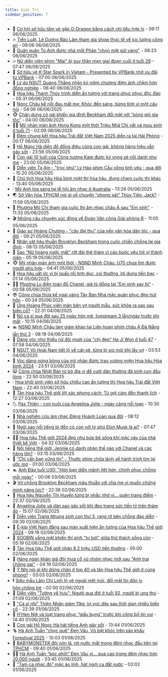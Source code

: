 ```yaml
---
title: Giải Trí
sidebar_position: 7
---
```


<!-- dantri-giai-tri:START -->
- 🤩 [Cơ hội sở hữu tấm vé gặp G-Dragon bằng cách chi tiêu hợp lý](https://dantri.com.vn/giai-tri/co-hoi-so-huu-tam-ve-gap-g-dragon-bang-cach-chi-tieu-hop-ly-20250606160133013.htm) - 09:11 06/06/2025
- 🔥 [Tiến Luật, Lê Dương Bảo Lâm tham gia show thực tế về lực lượng công an](https://dantri.com.vn/giai-tri/tien-luat-le-duong-bao-lam-tham-gia-show-thuc-te-ve-luc-luong-cong-an-20250606151810062.htm) - 09:06 06/06/2025
- 🚀 [Quán quân Tú Anh được nhà mốt Pháp &quot;chọn mặt gửi vàng&quot;](https://dantri.com.vn/giai-tri/quan-quan-tu-anh-duoc-nha-mot-phap-chon-mat-gui-vang-20250606145341682.htm) - 08:23 06/06/2025
- 🔥 [Nữ diễn viên phim &quot;Mai&quot; bị suy thận mạn giai đoạn cuối ở tuổi 29](https://dantri.com.vn/giai-tri/nu-dien-vien-phim-mai-bi-suy-than-man-giai-doan-cuoi-o-tuoi-29-20250606134531973.htm) - 07:47 06/06/2025
- 🌈 [Sở hữu vé K-Star Spark in Vietam - Presented by VPBank nhờ ưu đãi từ VPBank](https://dantri.com.vn/giai-tri/so-huu-ve-k-star-spark-in-vietam-presented-by-vpbank-nho-uu-dai-tu-vpbank-20250605181207517.htm) - 07:00 06/06/2025
- 📝 [Lý do NSƯT Quang Thắng nhận kỷ niệm chương điện ảnh chậm hơn đồng nghiệp](https://dantri.com.vn/giai-tri/ly-do-nsut-quang-thang-nhan-ky-niem-chuong-dien-anh-cham-hon-dong-nghiep-20250606122442323.htm) - 06:40 06/06/2025
- 💪 [Hoa hậu Thanh Thủy trình diễn ấn tượng với trang phục phục độc đáo](https://dantri.com.vn/giai-tri/hoa-hau-thanh-thuy-trinh-dien-an-tuong-voi-trang-phuc-phuc-doc-dao-20250606114858948.htm) - 05:31 06/06/2025
- 🤡 [Ngọc Châu kể nỗi đau mất mẹ: Khóc đến sáng, bừng tỉnh vì một câu nói](https://dantri.com.vn/giai-tri/ngoc-chau-ke-noi-dau-mat-me-khoc-den-sang-bung-tinh-vi-mot-cau-noi-20250606071032741.htm) - 04:06 06/06/2025
- 🐵 [Chân dung cô gái khiến gia đình Beckham đối mặt với “sóng gió gia tộc”](https://dantri.com.vn/giai-tri/chan-dung-co-gai-khien-gia-dinh-beckham-doi-mat-voi-song-gio-gia-toc-20250606081045630.htm) - 04:00 06/06/2025
- 🧑‍🏫 [Mỹ nhân màn ảnh Hong Kong một thời Triệu Nhã Chi vất vả mưu sinh ở tuổi 71](https://dantri.com.vn/giai-tri/my-nhan-man-anh-hong-kong-mot-thoi-trieu-nha-chi-vat-va-muu-sinh-o-tuoi-71-20250605114143914.htm) - 02:09 06/06/2025
- 💂 [Đêm chung kết Hoa hậu Trái đất Việt Nam 2025 diễn ra tại Hải Phòng](https://dantri.com.vn/giai-tri/dem-chung-ket-hoa-hau-trai-dat-viet-nam-2025-dien-ra-tai-hai-phong-20250606070637122.htm) - 00:17 06/06/2025
- 🤠 [Hồ Ngọc Hà diện đồ đồng điệu cùng con gái, không hàng hiệu vẫn gây sốt](https://dantri.com.vn/giai-tri/ho-ngoc-ha-dien-do-dong-dieu-cung-con-gai-khong-hang-hieu-van-gay-sot-20250528142154797.htm) - 23:56 05/06/2025
- 🫶 [Con gái 10 tuổi của Công nương Kate được kỳ vọng sẽ nổi danh như mẹ](https://dantri.com.vn/giai-tri/con-gai-10-tuoi-cua-cong-nuong-kate-duoc-ky-vong-se-noi-danh-nhu-me-20250605111900470.htm) - 23:00 05/06/2025
- 🦏 [Diễn viên Tạ Am - &quot;trọc phú&quot; Lý Hào phim Cầu vồng tình yêu - qua đời](https://dantri.com.vn/giai-tri/dien-vien-ta-am-troc-phu-ly-hao-phim-cau-vong-tinh-yeu-qua-doi-20250605215047306.htm) - 15:20 05/06/2025
- 🧰 [Chủ tịch Hoa hậu Hòa bình miệt thị hoa hậu, đụng chạm cuộc thi khác](https://dantri.com.vn/giai-tri/chu-tich-hoa-hau-hoa-binh-miet-thi-hoa-hau-dung-cham-cuoc-thi-khac-20250605090707722.htm) - 13:40 05/06/2025
- 🕯 [Mỹ Anh tỏa sáng tại lễ hội âm nhạc ở Australia](https://dantri.com.vn/giai-tri/my-anh-toa-sang-tai-le-hoi-am-nhac-o-australia-20250605195057221.htm) - 13:28 05/06/2025
- 🌏 [Sở Văn hóa TPHCM nói gì về chuyện &quot;phong sát&quot; Thùy Tiên, Jack?](https://dantri.com.vn/giai-tri/so-van-hoa-tphcm-noi-gi-ve-chuyen-phong-sat-thuy-tien-jack-20250605181645498.htm) - 11:59 05/06/2025
- 🌈 [Phương Mỹ Chi tham gia cuộc thi âm nhạc châu Á sau &quot;Em xinh&quot;](https://dantri.com.vn/giai-tri/phuong-my-chi-tham-gia-cuoc-thi-am-nhac-chau-a-sau-em-xinh-20250605173714636.htm) - 11:33 05/06/2025
- 🎬 [Những câu chuyện xúc động về Đoàn Văn công Giải phóng R](https://dantri.com.vn/giai-tri/nhung-cau-chuyen-xuc-dong-ve-doan-van-cong-giai-phong-r-20250605170556504.htm) - 11:05 05/06/2025
- 👀 [Giáo sư Hoàng Chương - &quot;cây đại thụ&quot; của nền văn hóa dân tộc - qua đời](https://dantri.com.vn/giai-tri/giao-su-hoang-chuong-cay-dai-thu-cua-nen-van-hoa-dan-toc-qua-doi-20250605160300290.htm) - 09:21 05/06/2025
- 🧰 [Nhân vật hậu thuẫn Brooklyn Beckham trong cuộc chiến chống lại gia đình](https://dantri.com.vn/giai-tri/nhan-vat-hau-thuan-brooklyn-beckham-trong-cuoc-chien-chong-lai-gia-dinh-20250605100957609.htm) - 08:13 05/06/2025
- 🧰 [Sao “Nữ hoàng nước mắt” rớt đài thê thảm vì cáo buộc yêu trẻ vị thành niên](https://dantri.com.vn/giai-tri/sao-nu-hoang-nuoc-mat-rot-dai-the-tham-vi-cao-buoc-yeu-tre-vi-thanh-nien-20250605120648211.htm) - 05:19 05/06/2025
- 🐵 [Mỹ nhân màn ảnh một thời - NSND Minh Châu: U70 chưa tìm được người phù hợp](https://dantri.com.vn/giai-tri/my-nhan-man-anh-mot-thoi-nsnd-minh-chau-u70-chua-tim-duoc-nguoi-phu-hop-20250605104137003.htm) - 04:41 05/06/2025
- 🐘 [Hoa hậu uất ức vì bị quấy rối tình dục, coi thường, lợi dụng tiền bạc](https://dantri.com.vn/giai-tri/hoa-hau-uat-uc-vi-bi-quay-roi-tinh-duc-coi-thuong-loi-dung-tien-bac-20250604142214705.htm) - 01:14 05/06/2025
- 🧑‍💻 [Phương Ly diện toàn đồ Chanel, giá tỷ đồng tại “Em xinh say hi”](https://dantri.com.vn/giai-tri/phuong-ly-dien-toan-do-chanel-gia-ty-dong-tai-em-xinh-say-hi-20250604164055202.htm) - 00:58 05/06/2025
- 😎 [Công chúa thừa kế ngai vàng Tây Ban Nha mặc quân phục đẹp hút hồn](https://dantri.com.vn/giai-tri/cong-chua-thua-ke-ngai-vang-tay-ban-nha-mac-quan-phuc-dep-hut-hon-20250604142237366.htm) - 00:34 05/06/2025
- 🧰 [Ưng Hoàng Phúc viên mãn bên vợ người mẫu, sức khỏe ra sao sau biến cố?](https://dantri.com.vn/giai-tri/ung-hoang-phuc-vien-man-ben-vo-nguoi-mau-suc-khoe-ra-sao-sau-bien-co-20250604073738716.htm) - 22:31 04/06/2025
- 🧰 [Nữ ca sĩ qua đời sau 25 ngày hôn mê, livestream 3 lần/ngày trước khi mất](https://dantri.com.vn/giai-tri/nu-ca-si-qua-doi-sau-25-ngay-hon-me-livestream-3-lanngay-truoc-khi-mat-20250604162837052.htm) - 10:15 04/06/2025
- 🏊 [NSND Minh Châu làm giám khảo tại Liên hoan phim châu Á Đà Nẵng lần thứ 3](https://dantri.com.vn/giai-tri/nsnd-minh-chau-lam-giam-khao-tai-lien-hoan-phim-chau-a-da-nang-lan-thu-3-20250604085427440.htm) - 08:18 04/06/2025
- 🌋 [Dáng vóc như thiếu nữ đôi mươi của &quot;chị đẹp&quot; Ha Ji Won ở tuổi 47](https://dantri.com.vn/giai-tri/dang-voc-nhu-thieu-nu-doi-muoi-cua-chi-dep-ha-ji-won-o-tuoi-47-20250604133746833.htm) - 07:58 04/06/2025
- 🔭 [NSƯT Võ Hoài Nam tiết lộ về cát-xê, từng bị soi mói khi lấy vợ](https://dantri.com.vn/giai-tri/nsut-vo-hoai-nam-tiet-lo-ve-cat-xe-tung-bi-soi-moi-khi-lay-vo-20250604011020122.htm) - 03:53 04/06/2025
- 📝 [Vóc dáng nóng bỏng của mỹ nhân được trao vương miện Hoa hậu Hòa bình 2024](https://dantri.com.vn/giai-tri/voc-dang-nong-bong-cua-my-nhan-duoc-trao-vuong-mien-hoa-hau-hoa-binh-2024-20250603213858705.htm) - 23:51 03/06/2025
- 😺 [Công chúa Nhật Bản từ bỏ địa vị để cưới dân thường đã sinh con đầu lòng](https://dantri.com.vn/giai-tri/cong-chua-nhat-ban-tu-bo-dia-vi-de-cuoi-dan-thuong-da-sinh-con-dau-long-20250603161253783.htm) - 22:50 03/06/2025
- 🕯 [Hoa khôi sinh viên sở hữu chiều cao ấn tượng thi Hoa hậu Trái đất Việt Nam](https://dantri.com.vn/giai-tri/hoa-khoi-sinh-vien-so-huu-chieu-cao-an-tuong-thi-hoa-hau-trai-dat-viet-nam-20250603224649860.htm) - 22:40 03/06/2025
- 🦄 [Tân Hoa hậu Thế giới lột xác phong cách: Từ gợi cảm đến thanh lịch](https://dantri.com.vn/giai-tri/tan-hoa-hau-the-gioi-lot-xac-phong-cach-tu-goi-cam-den-thanh-lich-20250603091938122.htm) - 12:27 03/06/2025
- 🌜 [Pax Thiên - con nuôi của Angelina Jolie - ngày càng nổi loạn](https://dantri.com.vn/giai-tri/pax-thien-con-nuoi-cua-angelina-jolie-ngay-cang-noi-loan-20250603142325749.htm) - 10:30 03/06/2025
- 👹 [Nhà nghiên cứu âm nhạc Đặng Hoành Loan qua đời](https://dantri.com.vn/giai-tri/nha-nghien-cuu-am-nhac-dang-hoanh-loan-qua-doi-20250603143144715.htm) - 08:12 03/06/2025
- 🚀 [Ngôi sao nổi tiếng bị đồn có con với tỷ phú Elon Musk là ai?](https://dantri.com.vn/giai-tri/ngoi-sao-noi-tieng-bi-don-co-con-voi-ty-phu-elon-musk-la-ai-20250603103814543.htm) - 07:47 03/06/2025
- 🧑‍💻 [Hoa hậu Thế giới 2024 đẹp như búp bê sống khi mặc váy của nhà thiết kế Việt](https://dantri.com.vn/giai-tri/hoa-hau-the-gioi-2024-dep-nhu-bup-be-song-khi-mac-vay-cua-nha-thiet-ke-viet-20250602164809562.htm) - 04:32 03/06/2025
- 🦩 [Nổi tiếng thế giới, Jennie có danh phận thế nào với Chanel và các hãng lớn?](https://dantri.com.vn/giai-tri/noi-tieng-the-gioi-jennie-co-danh-phan-the-nao-voi-chanel-va-cac-hang-lon-20250530135753932.htm) - 03:15 03/06/2025
- 💫 [&quot;Chỉ cần bạn vững tin&quot; - Thước phim chữa lành về hành trình tìm lại ước mơ](https://dantri.com.vn/giai-tri/chi-can-ban-vung-tin-thuoc-phim-chua-lanh-ve-hanh-trinh-tim-lai-uoc-mo-20250602222624839.htm) - 01:00 03/06/2025
- 🏊 [Anh Đào tuổi U30: &quot;Hôn bạn diễn mãnh liệt hơn, chinh phục chồng mỗi ngày&quot;](https://dantri.com.vn/giai-tri/anh-dao-tuoi-u30-hon-ban-dien-manh-liet-hon-chinh-phuc-chong-moi-ngay-20250602235405642.htm) - 00:06 03/06/2025
- 🎬 [Vợ chồng Brooklyn Beckham mâu thuẫn với cha mẹ vì muốn chứng minh năng lực?](https://dantri.com.vn/giai-tri/vo-chong-brooklyn-beckham-mau-thuan-voi-cha-me-vi-muon-chung-minh-nang-luc-20250602201053403.htm) - 22:38 02/06/2025
- 💃 [Hoa hậu Nguyễn Thị Huyền từng bị nhắc nhở vì... quên trang điểm](https://dantri.com.vn/giai-tri/hoa-hau-nguyen-thi-huyen-tung-bi-nhac-nho-vi-quen-trang-diem-20250602152732233.htm) - 22:37 02/06/2025
- 🌊 [Angelina Jolie  và dàn sao gây sốt khi đeo trang sức tiền tỷ trên thảm đỏ](https://dantri.com.vn/giai-tri/angelina-jolie-va-dan-sao-gay-sot-khi-deo-trang-suc-tien-ty-tren-tham-do-20250602154708870.htm) - 15:07 02/06/2025
- 🧰 [Diễn viên Trang Nhung sinh con thứ 3, rạng rỡ bên chồng đạo diễn](https://dantri.com.vn/giai-tri/dien-vien-trang-nhung-sinh-con-thu-3-rang-ro-ben-chong-dao-dien-20250602154638970.htm) - 09:39 02/06/2025
- 🦣 [Ê-kíp Việt Nam đằng sau màn xuất hiện ấn tượng của Hoa hậu Thế giới 2024](https://dantri.com.vn/giai-tri/e-kip-viet-nam-dang-sau-man-xuat-hien-an-tuong-cua-hoa-hau-the-gioi-2024-20250602153116688.htm) - 09:19 02/06/2025
- 🥷 [SOOBIN vắng mặt khiến thí sinh &quot;tự bơi&quot; giữa thử thách sống còn](https://dantri.com.vn/giai-tri/soobin-vang-mat-khien-thi-sinh-tu-boi-giua-thu-thach-song-con-20250602120427118.htm) - 05:19 02/06/2025
- 🦏 [Tân Hoa hậu Thế giới nhận 6,2 triệu USD tiền thưởng](https://dantri.com.vn/giai-tri/tan-hoa-hau-the-gioi-nhan-62-trieu-usd-tien-thuong-20250602092857793.htm) - 05:00 02/06/2025
- 🫶 [Hàng ngàn khán giả đội mưa cổ vũ nhóm nhạc mới sau &quot;Anh trai chông gai&quot;](https://dantri.com.vn/giai-tri/hang-ngan-khan-gia-doi-mua-co-vu-nhom-nhac-moi-sau-anh-trai-chong-gai-20250602103744335.htm) - 04:19 02/06/2025
- 💼 [Ý Nhi nói gì khi dừng chân ở top 40 và tân Hoa hậu Thế giới ở cùng phòng?](https://dantri.com.vn/giai-tri/y-nhi-noi-gi-khi-dung-chan-o-top-40-va-tan-hoa-hau-the-gioi-o-cung-phong-20250602055859457.htm) - 03:03 02/06/2025
- 🕴 [Siêu mẫu Lâm Chí Linh lộ vẻ ngoài mệt mỏi, đối mặt tin đồn ly hôn chồng trẻ](https://dantri.com.vn/giai-tri/sieu-mau-lam-chi-linh-lo-ve-ngoai-met-moi-doi-mat-tin-don-ly-hon-chong-tre-20250601105026139.htm) - 02:00 02/06/2025
- 🐲 [Diễn viên &quot;Tướng về hưu&quot;: Người qua đời ở tuổi 92, người bị ung thư](https://dantri.com.vn/giai-tri/dien-vien-tuong-ve-huu-nguoi-qua-doi-o-tuoi-92-nguoi-bi-ung-thu-20250602020628498.htm) - 01:09 02/06/2025
- 🐘 [&quot;Ca sĩ nhí&quot; Thiện Nhân giảm 11kg, tự vực dậy sau thời gian nhiều biến cố](https://dantri.com.vn/giai-tri/ca-si-nhi-thien-nhan-giam-11kg-tu-vuc-day-sau-thoi-gian-nhieu-bien-co-20250601184753892.htm) - 22:39 01/06/2025
- 🤭 [H&#39;Hen Niê và loạt trang phục “giấu bụng” trước khi công bố tin vui](https://dantri.com.vn/giai-tri/hhen-nie-va-loat-trang-phuc-giau-bung-truoc-khi-cong-bo-tin-vui-20250601013305748.htm) - 14:40 01/06/2025
- 💯 [Con gái Hồ Ngọc Hà hát tiếng Anh gây sốt](https://dantri.com.vn/giai-tri/con-gai-ho-ngoc-ha-hat-tieng-anh-gay-sot-20250601180239616.htm) - 13:44 01/06/2025
- 🪜 [Hà Anh Tuấn &quot;chọc quê&quot; Đen Vâu, Vũ bật khóc trên sân khấu Forestival 2025](https://dantri.com.vn/giai-tri/ha-anh-tuan-choc-que-den-vau-vu-bat-khoc-tren-san-khau-forestival-2025-20250601132924204.htm) - 10:03 01/06/2025
- 👹 [BABYMONSTER đội nón lá, rơi nước mắt trong đêm nhạc đầu tiên tại TPHCM](https://dantri.com.vn/giai-tri/babymonster-doi-non-la-roi-nuoc-mat-trong-dem-nhac-dau-tien-tai-tphcm-20250601134556547.htm) - 09:40 01/06/2025
- 🧑‍🏫 [Hà Anh Tuấn “bóc phốt” Đen Vâu vì… quá cao trong đêm nhạc hơn 20.000 người](https://dantri.com.vn/giai-tri/ha-anh-tuan-boc-phot-den-vau-vi-qua-cao-trong-dem-nhac-hon-20000-nguoi-20250601095827726.htm) - 03:45 01/06/2025
- 🐘 [&quot;Tam ca nhạc đỏ&quot; mặc áo lính, hát ngợi ca đất nước](https://dantri.com.vn/giai-tri/tam-ca-nhac-do-mac-ao-linh-hat-ngoi-ca-dat-nuoc-20250601092200749.htm) - 03:02 01/06/2025<!-- dantri-giai-tri:END -->
